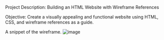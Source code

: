 Project Description: Building an HTML Website with Wireframe References

Objective: Create a visually appealing and functional website using HTML, CSS, and wireframe references as a guide.

A snippet of the wireframe.
![image](https://github.com/M-Kwizera/alu-web-development/assets/122270470/d525a5cf-c9e9-45ec-bef8-95520fedfdeb)
